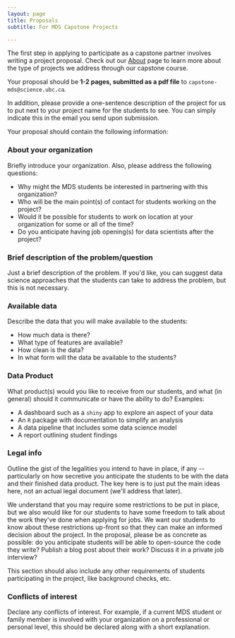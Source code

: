 ```yaml
---
layout: page
title: Proposals
subtitle: For MDS Capstone Projects

---
```


The first step in applying to participate as a capstone partner involves writing a project proposal. Check out our [About](/capstone/about) page to learn more about the type of projects we address through our capstone course.

Your proposal should be **1-2 pages, submitted as a pdf file** to `capstone-mds@science.ubc.ca`.

In addition, please provide a one-sentence description of the project for us to put next to your project name for the students to see. You can simply indicate this in the email you send upon submission.

Your proposal should contain the following information:

### About your organization

Briefly introduce your organization. Also, please address the following questions:

- Why might the MDS students be interested in partnering with this organization? 
- Who will be the main point(s) of contact for students working on the project?
- Would it be possible for students to work on location at your organization for some or all of the time?
- Do you anticipate having job opening(s) for data scientists after the project?

### Brief description of the problem/question

Just a brief description of the problem. If you'd like, you can suggest data science approaches that the students can take to address the problem, but this is not necessary.

### Available data

Describe the data that you will make available to the students:

- How much data is there? 
- What type of features are available? 
- How clean is the data?
- In what form will the data be available to the students?

### Data Product

What product(s) would you like to receive from our students, and what (in general) should it communicate or have the ability to do? Examples:

- A dashboard such as a `shiny` app to explore an aspect of your data
- An `R` package with documentation to simplify an analysis
- A data pipeline that includes some data science model
- A report outlining student findings

### Legal info

Outline the gist of the legalities you intend to have in place, if any -- particularly on how secretive you anticipate the students to be with the data and their finished data product. The key here is to just put the main ideas here, not an actual legal document (we'll address that later).

We understand that you may require some restrictions to be put in place, but we also would like for our students to have some freedom to talk about the work they've done when applying for jobs. We want our students to know about these restrictions up-front so that they can make an informed decision about the project. In the proposal, please be as concrete as possible: do you anticipate students will be able to open-source the code they write? Publish a blog post about their work? Discuss it in a private job interview? 

This section should also include any other requirements of students participating in the project, like background checks, etc.

### Conflicts of interest

Declare any conflicts of interest. For example, if a current MDS student or family member is involved with your organization on a professional or personal level, this should be declared along with a short explanation.
